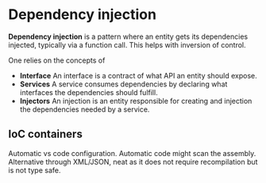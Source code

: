 # Dependency injection

**Dependency injection** is a pattern where an entity gets its dependencies
injected, typically via a function call. This helps with inversion of control.

One relies on the concepts of

- **Interface** An interface is a contract of what API an entity should expose.
- **Services** A service consumes dependencies by declaring what interfaces the
  dependencies should fulfill.
- **Injectors** An injection is an entity responsible for creating and injection
  the dependencies needed by a service.

## IoC containers
Automatic vs code configuration. Automatic code might scan the assembly. Alternative through XML/JSON, neat as it does not require recompilation but is not type safe.
